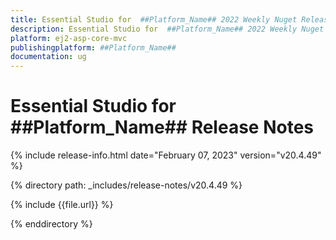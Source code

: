 ```yaml
---
title: Essential Studio for  ##Platform_Name## 2022 Weekly Nuget Release Release Notes  
description: Essential Studio for  ##Platform_Name## 2022 Weekly Nuget Release Release Notes  
platform: ej2-asp-core-mvc
publishingplatform: ##Platform_Name##
documentation: ug
---
```


# Essential Studio for  ##Platform_Name##   Release Notes  

{% include release-info.html date="February 07, 2023"  version="v20.4.49" %} 

{% directory path: _includes/release-notes/v20.4.49 %}

{% include {{file.url}} %}

{% enddirectory %}


